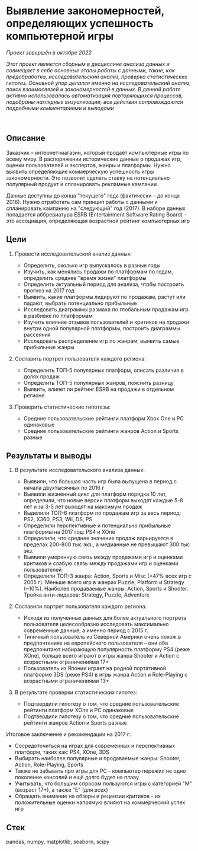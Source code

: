 # Выявление закономерностей, определяющих успешность компьютерной игры
*Проект завершён в октябре 2022*

*Этот проект является сборным в дисциплине анализа данных и совмещает в себе основные этапы работы с данными, такие, как предобработка, исследовательский анализ, проверка статистических гипотез. Основной упор делался именно на исследовательский анализ, поиск взаимосвязей и закономерностей в данных. В данной работе активно использовалась автоматизация повторяющихся процессов, подобраны наглядные визуализации, все действия сопровождаются подробными комментариями и выводами*

<br>

## Описание
Заказчик – интернет-магазин, который продаёт компьютерные игры по всему миру. В распоряжении исторические данные о продажах игр, оценки пользователей и экспертов, жанры и платформы. Нужно выявить определяющие коммерческую успешность игры закономерности. Это позволит сделать ставку на потенциально популярный продукт и спланировать рекламные кампании

Данные доступны до конца "текущего" года (фактически – до конца 2016). Нужно отработать сам принцип работы с данными и спланировать кампанию на "следующий" год (2017). В наборе данных попадается аббревиатура ESRB (Entertainment Software Rating Board) – это ассоциация, определяющая возрастной рейтинг компьютерных игр

## Цели
1. Провести исследовательский анализ данных:
    - Определить, сколько игр выпускалось в разные годы
    - Изучить, как менялись продажи по платформам по годам, определить среднее "время жизни" платформы
    - Определить актуальный период для анализа, чтобы построить прогноз на 2017 год
    - Выявить, какие платформы лидируют по продажам, растут или падают, выбрать потенциально прибыльные
    - Исследовать диаграммы размаха по глобальным продажам игр в разбивке по платформам
    - Изучить влияние отзывов пользователей и критиков на продажи внутри одной популярной платформы, построить диаграммы рассеяния
    - Исследовать распределение игр по жанрам, выявить самые прибыльные жанры

2. Составить портрет пользователя каждого региона:
    - Определить ТОП-5 популярных платформ, описать различия в долях продаж
    - Определить ТОП-5 популярных жанров, пояснить разницу
    - Выявить, влияет ли рейтинг ESRB на продажи в отдельном регионе

3. Проверить статистические гипотезы:
    - Средние пользовательские рейтинги платформ Xbox One и PC одинаковые
    - Средние пользовательские рейтинги жанров Action и Sports разные

## Результаты и выводы
1. В результате исследовательского анализа данных:
    - Выявили, что большая часть игр была выпущена в период с начала двухтысячных по 2016 г
    - Выявили жизненный цикл для платформ порядка 10 лет, определили, что новые версии платформ выходят каждые 5-8 лет и за 3-5 лет выходят на максимум продаж
    - Выделили ТОП-6 платформ по продажам игр за весь период: PS2, X360, PS3, Wii, DS, PS
    - Определили перспективные и потенциально прибыльные платформы на 2017 год: PS4 и XOne
    - Определили, что среднее значение продаж варьируется в пределах 200-800 тыс экз., а медианные не превышают 300 тыс экз.
    - Выявили умеренную связь между продажами игр и оценками критиков и слабую связь между продажами игр и оценками пользователей
    - Определили ТОП-3 жанра: Action, Sports и Misc (>47% всех игр с 2005 г). Меньше всего игр в жанрах Puzzle, Platform и Strategy (~10%). Наиболее продаваемые жанры: Action, Sports и Shooter. Тройка анти-лидеров: Strategy, Puzzle, Adventure

2. Составили портрет пользователя каждого региона:
    - Исходя из полученных данных для более актуального портрета пользователя целесообразно исследовать максимально современные данные, а именно период с 2015 г.
    - Типичный пользователь из Северной Америки очень похож в предпочтениях на европейского пользователя – они оба предпочитают набирающую популярность платформу PS4 (реже XOne), больше всего играют в игры жанра Shooter и Action с возрастными ограничениями 17+
    - Пользователь из Японии играет на родной портативной платформе 3DS (реже PS4) в игры жанра Action и Role-Playing с возрастными ограничениями 13+

3. В результате проверки статистических гипотез:
    - Подтвердили гипотезу о том, что средние пользовательские рейтинги платформ XOne и PC одинаковые
    - Подтвердили гипотезу о том, что средние пользовательские рейтинги жанров Action и Sports разные

Итоговое заключение и рекомендации на 2017 г:
  - Сосредоточиться на играх для современных и перспективных платформ, таких как: PS4, XOne, 3DS
  - Выбирать наиболее популярные и продаваемые жанры: Shooter, Action, Role-Playing, Sports
  - Также не забывать про игры для PC - компьютер пережил не одно поколение консолей и ещё долго будет на плаву
  - Учитывать, что большим спросом пользуются игры с категорией "М" (возраст 17+), а также "Е" (для всех)
  - Обращать внимание на обзоры и рецензии критиков - их положительные оценки напрямую влияют на коммерческий успех игр

## Стек
pandas, numpy, matplotlib, seaborn, scipy
